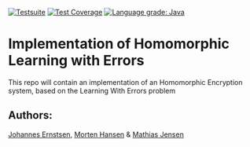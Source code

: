 [![Testsuite](https://github.com/Ernstsen/LWE-Implementation/workflows/Test-suite/badge.svg)](https://github.com/Ernstsen/LWE-Implementation/actions) 
[![Test Coverage](https://codecov.io/gh/Ernstsen/LWE-Implementation/branch/master/graph/badge.svg?token=SAN7FLZN1L)](https://codecov.io/gh/Ernstsen/LWE-Implementation)
[![Language grade: Java](https://img.shields.io/lgtm/grade/java/g/Ernstsen/LWE-Implementation.svg?logo=lgtm&logoWidth=18)](https://lgtm.com/projects/g/Ernstsen/LWE-Implementation/context:java)
# Implementation of Homomorphic Learning with Errors

This repo will contain an implementation of an Homomorphic Encryption system, based on the Learning With Errors problem

## Authors:
[Johannes Ernstsen](https://github.com/Ernstsen), [Morten Hansen](https://github.com/MortenErfurt) & [Mathias Jensen](https://github.com/m-atlantis)
